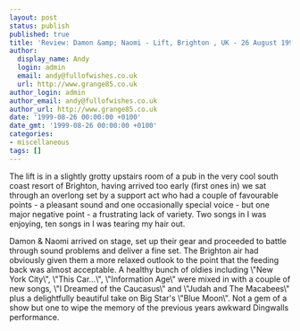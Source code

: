 ```yaml
---
layout: post
status: publish
published: true
title: 'Review: Damon &amp; Naomi - Lift, Brighton , UK - 26 August 1999'
author:
  display_name: Andy
  login: admin
  email: andy@fullofwishes.co.uk
  url: http://www.grange85.co.uk
author_login: admin
author_email: andy@fullofwishes.co.uk
author_url: http://www.grange85.co.uk
date: '1999-08-26 00:00:00 +0100'
date_gmt: '1999-08-26 00:00:00 +0100'
categories:
- miscellaneous
tags: []
---
```

<p>The lift is in a slightly grotty upstairs room of a pub in the very cool south coast resort of Brighton, having arrived too early (first ones in) we sat through an overlong set by a support act who had a couple of favourable points - a pleasant sound and one occasionally special voice - but one major negative point - a frustrating lack of variety. Two songs in I was enjoying, ten songs in I was tearing my hair out.</p>
<p>Damon & Naomi arrived on stage, set up their gear and proceeded to battle through sound problems and deliver a fine set. The Brighton air had obviously given them a more relaxed outlook to the point that the feeding back was almost acceptable. A healthy bunch of oldies including \"New York City\", \"This Car...\", \"Information Age\" were mixed in with a couple of new songs, \"I Dreamed of the Caucasus\" and \"Judah and The Macabees\" plus a delightfully beautiful take on Big Star's \"Blue Moon\". Not a gem of a show but one to wipe the memory of the previous years awkward Dingwalls performance.</p>

